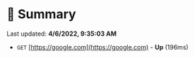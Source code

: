 # 📖 Summary
Last updated: **4/6/2022, 9:35:03 AM**

- `GET` [https://google.com](https://google.com) - **Up** (196ms)
